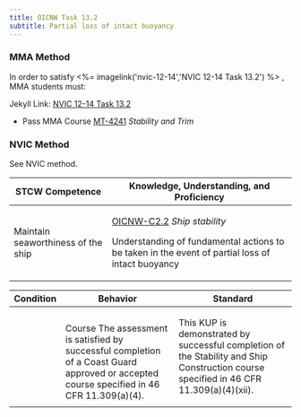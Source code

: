 ```yaml
---
title: OICNW Task 13.2 
subtitle: Partial loss of intact buoyancy
---
```



### MMA Method

In order to satisfy <%= imagelink('nvic-12-14','NVIC 12-14  Task  13.2') %> , MMA students must:

Jekyll Link: [NVIC 12-14  Task  13.2](/stcw23/assets/images/nvic-12-14.pdf)

* Pass MMA Course  [MT-4241](MT-4241) *Stability and Trim*


### NVIC Method

<a onclick="togglevisibility('nvic_methods')" >See NVIC method.</a>

<div id='nvic_methods' class='hide'>

<table>
<thead>
<tr>
<th class='forty'> STCW Competence </th>
<th class='sixty'> Knowledge, Understanding, and Proficiency </th>
</tr>
</thead>




<tbody>
<tr><td markdown='1'>

Maintain seaworthiness of the ship

</td><td markdown='1'>

[OICNW-C2.2](../../tables/21.html#OICNW-C2.2) *Ship stability*

Understanding of fundamental actions to be taken in the event of partial loss of intact buoyancy

</td></tr>


</tbody>
</table>


<table>
<thead>
<tr><th class='twenty'>  Condition </th><th class='twenty'> Behavior </th><th  class='sixty'>Standard </th></tr>
</thead>
<tbody >



<tr><td markdown='1'>


</td><td markdown='1'>


<br>

<div class="tooltip">Course
<span class="tooltiptext">
The assessment is satisfied by successful completion of a Coast Guard approved or accepted course specified in 46 CFR 11.309(a)(4).
</span>
</div>


</td><td markdown='1'>

This KUP is demonstrated by successful completion of the Stability and Ship Construction course specified in 46 CFR 11.309(a)(4)(xii).

</td></tr>
</tbody>
</table>
</div>

